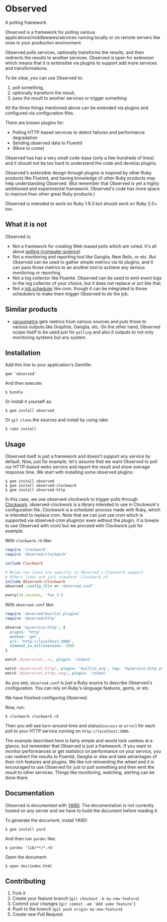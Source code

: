 # Observed

A polling framework

Observed is a framework for polling various applications/middlewares/services running locally or on remote servers like
ones in your production environment.

Observed polls services, optionally transforms the results, and then redirects the results to another services.
Observed is open for extension which means that it is extensible via plugins to support add more services and transformations.

To be clear, you can use Observed to:

1.  poll something,
2.  optionally transform the result,
3.  pass the result to another services or trigger something

All the three things mentioned above can be extended via plugins and configured via configuration files.

There are known plugins for:

-  Polling HTTP-based services to detect failures and performance degradation
-  Sending observed data to Fluentd
-  (More to come)

Observed has has a very small code-base (only a few hundreds of lines) and it should not be too hard to understand the
code and develop plugins.

Observed's extensible design through plugins is inspired by other Ruby products like Fluentd,
and having knowledge of other Ruby products may help understanding Observed.
(But remember that Observed is yet a highly ambitioned and experimental framework. Observed's code has more space to
improve than other great Ruby products.)

Observed is intended to work on Ruby 1.9.3 but should work on Ruby 2.0+ too.

## What it is not

Observed is:

-  Not a framework for creating Web-based polls which are voted. It's all about [polling (computer science)](http://en.wikipedia.org/wiki/Polling_\(computer_science\))
-  Not a monitoring and reporting tool like Ganglia, New Relic, or etc.
   But Observed can be used to gather simple metrics via its plugins, and it can pass those metrics to an another tool to
   achieve any serious monitoring or reporting.
-  Not a log collector like Fluentd.
   Observed can be used to emit event logs to the log collector of your choice, but it does not replace or act like that.
-  Not a [job scheduler](http://en.wikipedia.org/wiki/Job_scheduler) like cron, though it can be integrated to those schedulers to make them trigger Observed to do the
   job.

## Similar products

- [vacuumetrix](https://github.com/99designs/vacuumetrix) gets metrics from various sources and puts those to various
  outputs like Graphite, Ganglia, etc.
  On the other hand, Observed scope itself to be used just for `polling` and also it outputs to not only monitoring
  systems but any system.

## Installation

Add this line to your application's Gemfile:

    gem 'observed'

And then execute:

    $ bundle

Or install it yourself as:

    $ gem install observed

Or `git clone` the sources and install by using rake:

    $ rake install

## Usage

Observed itself is just a framework and doesn't support any service by default.
Now, just for example, let's assume that we want Observed to poll our HTTP-based webs service and report the result and
show average response time.
We start with installing some observed plugins:

    $ gem install observed
    $ gem install observed-clockwork
    $ gem install observed-http

In this case, we use observed-clockwork to trigger polls through [Clockwork](https://github.com/tomykaira/clockwork).
observed-clockwork is a library intended to use in Clockwork's configuration
file. Clockwork is a scheduler process made with Ruby, which is intended to replace cron.
Note that we can just use cron which is supported via observed-cron plugin(or even without the plugin, it is breeze to use
Observed with cron) but we proceed with Clockwork just for example.

With `clockwork.rb` like:

```ruby
require 'clockwork'
require 'observed/clockwork'

include Clockwork

# Below two lines are specific to Observed's Clockwork support.
# Others lines are just standard `clockwork.rb`
include Observed::Clockwork
observed :config_file => 'observed.conf'

every(10.seconds, 'foo_1')
```

With `observed.conf` like:

```ruby
require 'observed/builtin_plugins'
require 'observed/http'

observe 'myservice.http', {
  plugin: 'http'
  method: 'get',
  url: 'http://localhost:3000',
  timeout_in_milliseconds: 1000
}

match /myservice\..+/, plugin: 'stdout'

match /myservice\.http/, plugin: 'builtin_avg', tag: 'myservice.http.avg', time_window: 60 * 1000
match /myservice\.http\.avg/, plugin: 'stdout'
```

As you see, `observed.conf` is just a Ruby source to describe Observed's configuration.
You can rely on Ruby's language features, gems, or etc.

We have finished configuring Observed.

Now, run:

```
$ clockwork clockwork.rb
```

Then you will see turn-around-time and status(`success` or `error`) for each poll to your HTTP service running on
`http://localhost:3000`.

The example described here is fairly simple and would look useless at a glance, but remember that Observed is just a
framework.
If you want to monitor performances or get statistics on performance on your service, you can redirect the results to
Fluentd, Ganglia or else and take advantages of their rich features and plugins.
We like not reinventing the wheel and it is encouraged to use Observed for just to poll something and then emit the
result to other services. Things like monitoring, watching, alerting can be done there.

## Documentation

Observed is documented with [YARD](https://github.com/lsegal/yard).
The documentation is not currently hosted on any server and we have to build the document before reading it.

To generate the document, install YARD:

```
$ gem install yard
```

And then run `yardoc` like:

```
$ yardoc 'lib/**/*.rb'
```

Open the document:

```
$ open doc/index.html
```

## Contributing

1.  Fork it
2.  Create your feature branch (`git checkout -b my-new-feature`)
3.  Commit your changes (`git commit -am 'Add some feature'`)
4.  Push to the branch (`git push origin my-new-feature`)
5.  Create new Pull Request
